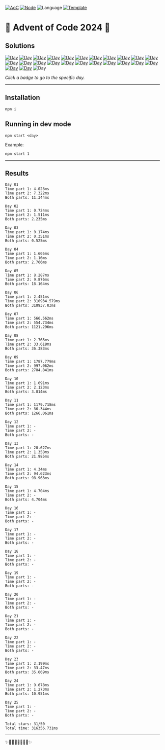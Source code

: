<!-- Entries between SOLUTIONS and RESULTS tags are auto-generated -->

[![AoC](https://badgen.net/badge/AoC/2024/blue)](https://adventofcode.com/2024)
[![Node](https://badgen.net/badge/Node/v16.13.0+/blue)](https://nodejs.org/en/download/)
![Language](https://badgen.net/badge/Language/JavaScript/blue)
[![Template](https://badgen.net/badge/Template/aocrunner/blue)](https://github.com/caderek/aocrunner)

# 🎄 Advent of Code 2024 🎄

## Solutions

<!--SOLUTIONS-->

[![Day](https://badgen.net/badge/01/%E2%98%85%E2%98%85/green)](src/day01)
[![Day](https://badgen.net/badge/02/%E2%98%85%E2%98%85/green)](src/day02)
[![Day](https://badgen.net/badge/03/%E2%98%85%E2%98%85/green)](src/day03)
[![Day](https://badgen.net/badge/04/%E2%98%85%E2%98%85/green)](src/day04)
[![Day](https://badgen.net/badge/05/%E2%98%85%E2%98%85/green)](src/day05)
[![Day](https://badgen.net/badge/06/%E2%98%85%E2%98%85/green)](src/day06)
[![Day](https://badgen.net/badge/07/%E2%98%85%E2%98%85/green)](src/day07)
[![Day](https://badgen.net/badge/08/%E2%98%85%E2%98%85/green)](src/day08)
[![Day](https://badgen.net/badge/09/%E2%98%85%E2%98%85/green)](src/day09)
[![Day](https://badgen.net/badge/10/%E2%98%85%E2%98%85/green)](src/day10)
[![Day](https://badgen.net/badge/11/%E2%98%85%E2%98%85/green)](src/day11)
[![Day](https://badgen.net/badge/12/%E2%98%85%E2%98%85/green)](src/day12)
[![Day](https://badgen.net/badge/13/%E2%98%85%E2%98%85/green)](src/day13)
[![Day](https://badgen.net/badge/14/%E2%98%85%E2%98%85/green)](src/day14)
[![Day](https://badgen.net/badge/15/%E2%98%85%E2%98%85/green)](src/day15)
[![Day](https://badgen.net/badge/16/%E2%98%85%E2%98%85/green)](src/day16)
[![Day](https://badgen.net/badge/17/%E2%98%85%E2%98%85/green)](src/day17)
[![Day](https://badgen.net/badge/18/%E2%98%85%E2%98%85/green)](src/day18)
[![Day](https://badgen.net/badge/19/%E2%98%85%E2%98%85/green)](src/day19)
[![Day](https://badgen.net/badge/20/%E2%98%85%E2%98%85/green)](src/day20)
[![Day](https://badgen.net/badge/21/%E2%98%85%E2%98%85/green)](src/day21)
[![Day](https://badgen.net/badge/22/%E2%98%85%E2%98%85/green)](src/day22)
[![Day](https://badgen.net/badge/23/%E2%98%85%E2%98%85/green)](src/day23)
[![Day](https://badgen.net/badge/24/%E2%98%85%E2%98%85/green)](src/day24)
![Day](https://badgen.net/badge/25/%E2%98%86%E2%98%86/gray)

<!--/SOLUTIONS-->

_Click a badge to go to the specific day._

---

## Installation

```
npm i
```

## Running in dev mode

```
npm start <day>
```

Example:

```
npm start 1
```

---

## Results

<!--RESULTS-->

```
Day 01
Time part 1: 4.023ms
Time part 2: 7.322ms
Both parts: 11.344ms
```

```
Day 02
Time part 1: 0.724ms
Time part 2: 1.511ms
Both parts: 2.235ms
```

```
Day 03
Time part 1: 0.174ms
Time part 2: 0.351ms
Both parts: 0.525ms
```

```
Day 04
Time part 1: 1.605ms
Time part 2: 1.16ms
Both parts: 2.766ms
```

```
Day 05
Time part 1: 8.287ms
Time part 2: 9.876ms
Both parts: 18.164ms
```

```
Day 06
Time part 1: 2.451ms
Time part 2: 310934.579ms
Both parts: 310937.03ms
```

```
Day 07
Time part 1: 566.562ms
Time part 2: 554.734ms
Both parts: 1121.296ms
```

```
Day 08
Time part 1: 2.765ms
Time part 2: 33.618ms
Both parts: 36.383ms
```

```
Day 09
Time part 1: 1787.779ms
Time part 2: 997.062ms
Both parts: 2784.841ms
```

```
Day 10
Time part 1: 1.691ms
Time part 2: 2.123ms
Both parts: 3.814ms
```

```
Day 11
Time part 1: 1179.718ms
Time part 2: 86.344ms
Both parts: 1266.061ms
```

```
Day 12
Time part 1: -
Time part 2: -
Both parts: -
```

```
Day 13
Time part 1: 20.627ms
Time part 2: 1.358ms
Both parts: 21.985ms
```

```
Day 14
Time part 1: 4.34ms
Time part 2: 94.623ms
Both parts: 98.963ms
```

```
Day 15
Time part 1: 4.704ms
Time part 2: -
Both parts: 4.704ms
```

```
Day 16
Time part 1: -
Time part 2: -
Both parts: -
```

```
Day 17
Time part 1: -
Time part 2: -
Both parts: -
```

```
Day 18
Time part 1: -
Time part 2: -
Both parts: -
```

```
Day 19
Time part 1: -
Time part 2: -
Both parts: -
```

```
Day 20
Time part 1: -
Time part 2: -
Both parts: -
```

```
Day 21
Time part 1: -
Time part 2: -
Both parts: -
```

```
Day 22
Time part 1: -
Time part 2: -
Both parts: -
```

```
Day 23
Time part 1: 2.199ms
Time part 2: 33.47ms
Both parts: 35.669ms
```

```
Day 24
Time part 1: 9.678ms
Time part 2: 1.273ms
Both parts: 10.951ms
```

```
Day 25
Time part 1: -
Time part 2: -
Both parts: -
```

```
Total stars: 31/50
Total time: 316356.731ms
```

<!--/RESULTS-->

---

✨🎄🎁🎄🎅🎄🎁🎄✨